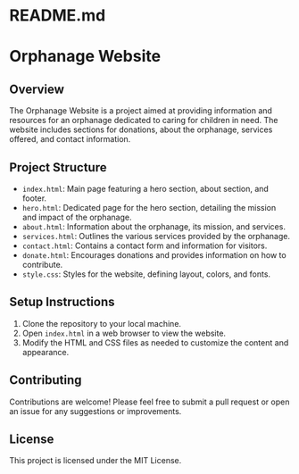 # README.md

# Orphanage Website

## Overview
The Orphanage Website is a project aimed at providing information and resources for an orphanage dedicated to caring for children in need. The website includes sections for donations, about the orphanage, services offered, and contact information.

## Project Structure
- `index.html`: Main page featuring a hero section, about section, and footer.
- `hero.html`: Dedicated page for the hero section, detailing the mission and impact of the orphanage.
- `about.html`: Information about the orphanage, its mission, and services.
- `services.html`: Outlines the various services provided by the orphanage.
- `contact.html`: Contains a contact form and information for visitors.
- `donate.html`: Encourages donations and provides information on how to contribute.
- `style.css`: Styles for the website, defining layout, colors, and fonts.

## Setup Instructions
1. Clone the repository to your local machine.
2. Open `index.html` in a web browser to view the website.
3. Modify the HTML and CSS files as needed to customize the content and appearance.

## Contributing
Contributions are welcome! Please feel free to submit a pull request or open an issue for any suggestions or improvements.

## License
This project is licensed under the MIT License.